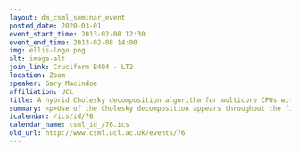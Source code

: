 ```yaml
---
layout: dm_csml_seminar_event
posted_date: 2020-03-01
event_start_time: 2013-02-08 12:30
event_end_time: 2013-02-08 14:00
img: ellis-logo.png
alt: image-alt
join_link: Cruciform B404 - LT2
location: Zoom
speaker: Gary Macindoe
affiliation: UCL
title: A hybrid Cholesky decomposition algorithm for multicore CPUs with GPU accelerators
summary: <p>Use of the Cholesky decomposition appears throughout the field of computational statistics and is often the performance bottleneck of such algorithms.  As the number of cores available in a processor increases algorithms need to be redesigned to extract performance by running operations in parallel rather than relying on an increase in clock speeds.  In addition, graphics processing units are capable of executing tens of thousands of operations in parallel and are no longer restricted to graphical calculations.<br/> <br/>We have developed a Cholesky decomposition algorithm for multi-core CPUs and GPUs.  We introduce a new method of copying submatrices and use it to have the GPU and CPU calculate the matrix in parallel.  We add a new level of dynamic blocking that matches the workload to the compute device at each iteration and also exploit the differences between SIMD and SIMT programming to have multiple functions execute simultaneously on older classes of GPU that do not have this capability built into the hardware.<br/> <br/>Our methods are generally applicable to blocked algorithms for linear algebra such as those in the LAPACK library.</p><p>Slides for the talk&#58; <a href="http&#58;//events.csml.ucl.ac.uk/userdata/lunch_talks/2013_02_08_gm.pdf">PDF</a></p>
icalendar: /ics/id/76
calendar_name: csml_id_/76.ics
old_url: http://www.csml.ucl.ac.uk/events/76
---
```


